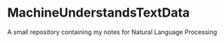 # MachineUnderstandsTextData
A small repository containing my notes for Natural Language Processing

